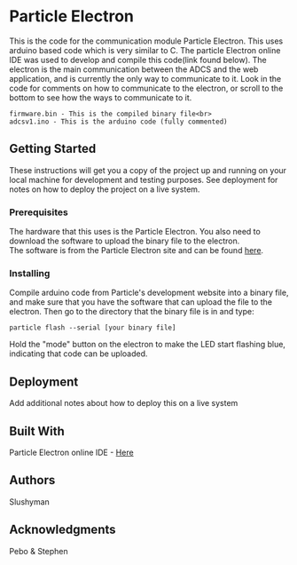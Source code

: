 # Particle Electron

This is the code for the communication module Particle Electron. This uses arduino based code which is very similar to C. The particle Electron online IDE was used to develop and compile this code(link found below). The electron is the main communication between the ADCS and the web application, and is currently the only way to communicate to it. Look in the code for comments on how to communicate to the electron, or scroll to the bottom to see how the ways to communicate to it.<br>
```
firmware.bin - This is the compiled binary file<br>
adcsv1.ino - This is the arduino code (fully commented)
```

## Getting Started

These instructions will get you a copy of the project up and running on your local machine for development and testing purposes. See deployment for notes on how to deploy the project on a live system.

### Prerequisites

The hardware that this uses is the Particle Electron. You also need to download the software to upload the binary file to the electron.<br>
The software is from the Particle Electron site and can be found <a href="https://docs.particle.io/guide/tools-and-features/cli/electron/">here</a>.

### Installing

Compile arduino code from Particle's development website into a binary file, and make sure that you have the software that can upload the file to the electron. Then go to the directory that the binary file is in and type:
```
particle flash --serial [your binary file]
```
Hold the "mode" button on the electron to make the LED start flashing blue, indicating that code can be uploaded.

## Deployment

Add additional notes about how to deploy this on a live system

## Built With

Particle Electron online IDE - <a href="https://build.particle.io">Here</a>

## Authors

Slushyman

## Acknowledgments

Pebo & Stephen
